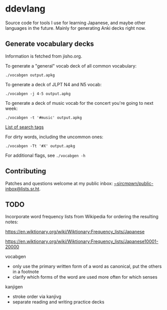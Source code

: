# ddevlang

Source code for tools I use for learning Japanese, and maybe other languages in
the future. Mainly for generating Anki decks right now.

## Generate vocabulary decks

Information is fetched from jisho.org.

To generate a "general" vocab deck of all common vocabulary:

```
./vocabgen output.apkg
```

To generate a deck of JLPT N4 and N5 vocab:

```
./vocabgen -j 4-5 output.apkg
```

To generate a deck of music vocab for the concert you're going to next week:

```
./vocabgen -t '#music' output.apkg
```

[List of search tags](https://jisho.org/docs)

For dirty words, including the uncommon ones:

```
./vocabgen -Tt '#X' output.apkg
```

For additional flags, see `./vocabgen -h`

## Contributing

Patches and questions welcome at my public inbox:
[~sircmpwn/public-inbox@lists.sr.ht](https://lists.sr.ht/~sircmpwn/public-inbox).

## TODO

Incorporate word frequency lists from Wikipedia for ordering the resulting
notes:

https://en.wiktionary.org/wiki/Wiktionary:Frequency_lists/Japanese

https://en.wiktionary.org/wiki/Wiktionary:Frequency_lists/Japanese10001-20000

vocabgen

- only use the primary written form of a word as canonical, put the others in a
  footnote
- clarify which forms of the word are used more often for which senses

kanjigen

- stroke order via kanjivg
- separate reading and writing practice decks
